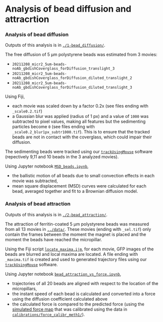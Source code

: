 # Analysis of bead diffusion and attracrtion

### Analysis of bead diffusion

Outputs of this analysis is in [`./1-bead_diffusion/`](./1-bead_diffusion/).

The free diffusion of 5 µm polystyrene beads was estimated from 3 movies:
- `20211208_micr2_5um-beads-noAb_gbdishCoverglass_forDiffusion_translight_3`
- `20211208_micr2_5um-beads-noAb_gbdishCoverglass_forDiffusion_diluted_translight_2`
- `20211208_micr2_5um-beads-noAb_gbdishCoverglass_forDiffusion_diluted_translight_3`

Using Fiji,
- each movie was scaled down by a factor 0.2x (see files ending with `_scale0.2.tif`)
- a Gaussian blur was applied (radius of 1 px) and a value of `1000` was subtracted to pixel values, making all features but the sedimenting particles become `0` (see files ending with `_scale0.2_blur1px_subtr1000.tif`). This is to ensure that the tracked beads are not in contact with the coverglass, which could impair their diffusion.

The sedimenting beads were tracked using our [`trackUsingMouse`](../../../data/3-code_and_protocol/trackUsingMouse) software (repectively 9,11 and 10 beads in the 3 analyzed movies).

Using Jupyter notebook [`MSD_beads.ipynb`](./1-bead_diffusion/MSD_beads.ipynb),
- the ballistic motion of all beads due to small convection effects in each movie was subtracted,
- mean square displacement (MSD) curves were calculated for each bead, averaged together and fit to a Brownian diffusion model.


### Analysis of bead attraction

Outputs of this analysis is in [`./2-bead_attraction/`](./2-bead_attraction/).

The attraction of ferritin-coated 5 µm polystyrene beads was measured from all 13 movies in [`../data/`](../data/). These movies (ending with `_sel.tif`) only contain the frames between the moment the magnet is placed and the moment the beads have reached the micropillar.

Using the Fiji script [`locate_maxima.ijm`](./2-bead_attraction/locate_maxima.ijm), for each movie, GFP images of the beads are blurred and local maxima are located. A file ending with `_maxima.tif` is created and used to generated trajectory files using our [`trackUsingMouse`](../../../data/3-code_and_protocol/trackUsingMouse) software.

Using Jupyter notebook [`bead_attraction_vs_force.ipynb`](./2-bead_attraction/bead_attraction_vs_force.ipynb),
- trajectories of all 20 beads are aligned with respect to the location of the micropillars,
- the instant speed of each bead is calculated and converted into a force using the diffusion coefficient calculated above
- the calculated force is compared to the predicted force (using the [simulated force map](https://github.com/CoulonLab/MagSim) that was calibrated using the data in [`calibrations/force_calibr_meth1/`](../../force_calibr_meth1/)).



